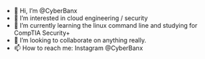 - 👋 Hi, I’m @CyberBanx
- 👀 I’m interested in cloud engineering / security
- 🌱 I’m currently learning the linux command line and studying for CompTIA Security+
- 💞️ I’m looking to collaborate on anything really.
- 📫 How to reach me: Instagram @CyberBanx

<!---
CyberBanx/CyberBanx is a ✨ special ✨ repository because its `README.md` (this file) appears on your GitHub profile.
You can click the Preview link to take a look at your changes.
--->
